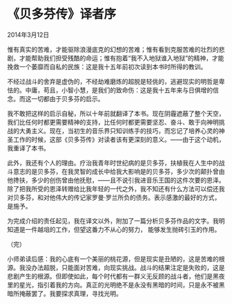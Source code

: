 # 《贝多芬传》译者序

2014年3月12日

惟有真实的苦难，才能驱除浪漫底克的幻想的苦难；惟有看到克服苦难的壮烈的悲剧，才能帮助我们担受残酷的命运；惟有抱着“我不入地狱谁入地狱”的精神，才能挽救一个萎靡而自私的民族：这是我十五年前初次读到本书时所得的教训。

不经过战斗的舍弃是虚伪的，不经劫难磨炼的超脱是轻佻的，逃避现实的明哲是卑怯的。中庸，苟且，小智小慧，是我们的致命伤：这是我十五年来与日俱增的信念。而这一切都由于贝多芬的启示。

我不敢把这样的启示自秘，所以十年前就翻译了本书。现在阴霾遮蔽了整个天空，我们比任何时都更需要精神的支持，比任何时都更需要坚忍、奋斗、敢于向神明挑战的大勇主义。现在，当初生的音乐界只知训练手的技巧，而忘记了培养心灵的神圣工作的时候，这部《贝多芬传》对读者该有更深刻的意义。——由于这个动机，我重译了本书。

此外，我还有个人的理由。疗治我青年时世纪病的是贝多芬，扶植我在人生中的战斗意志的是贝多芬，在我灵智的成长中给我大影响是的贝多芬，多少次的颠扑曾由他搀扶，多少的创伤曾由他抚慰，——且不说引我进音乐王国的这件次要的恩泽。除了把我所受的恩泽转赠给比我年轻的一代之外，我不知还有什么方法可以偿还我对贝多芬，和对他伟大的传记家罗曼·罗兰所负的债务。表示感激的最好的方式，是施予。

为完成介绍的责任起见，我在译文以外，附加了一篇分析贝多芬作品的文字。我明知道是一件越俎的工作，但望这番力不从心的努力， 能够发生抛砖引玉的作用。

（完）

小师弟读后感：我的心底有一个美丽的桃花源，但是现实是丑陋的，这是苦难的根源。我没办法超脱，只能面对苦难，向现实挑战。战斗的结果注定是失败的，这是悲剧产生的根源。但即使如此，每个时代都有一群义无反顾的战斗者，他们是黑夜里的星光，指引着我的方向。真正的光明绝不是永没有黑暗的时间，只是永不被黑暗所掩蔽罢了。我要探求真理，寻找光明。
